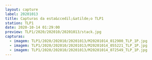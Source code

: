 ```yaml
---
layout: capture
label: 20201013
title: Capturas da esta&ccedil;&atilde;o TLP1
station: TLP1
date: 2020-10-14 01:29:00
preview: TLP1/2020/202010/20201013/stack.jpg
capturas:
  - imagem: TLP1/2020/202010/20201013/M20201014_012900_TLP_1P.jpg
  - imagem: TLP1/2020/202010/20201013/M20201014_055221_TLP_1P.jpg
  - imagem: TLP1/2020/202010/20201013/M20201014_072549_TLP_1P.jpg
---
```


